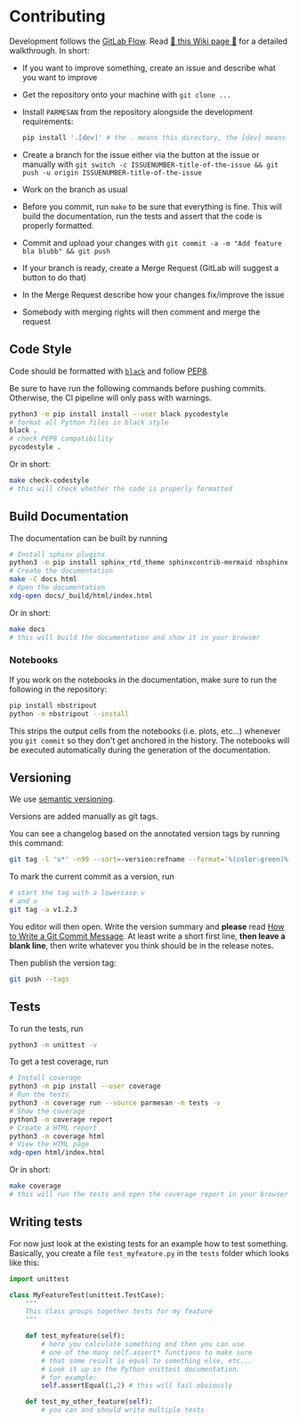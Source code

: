 # Contributing

Development follows the [GitLab Flow](https://about.gitlab.com/2014/09/29/gitlab-flow/). Read [:eyes: this Wiki page :book:](https://gitlab.com/tue-umphy/software/parmesan/-/wikis/GitLab-Workflow) for a detailed walkthrough. In short:

- If you want to improve something, create an issue and describe what you want to improve
- Get the repository onto your machine with `git clone ...`
- Install `PARMESAN` from the repository alongside the development requirements:

   ```bash
   pip install '.[dev]' # the . means this directory, the [dev] means ”install development requirements”
   ```

- Create a branch for the issue either via the button at the issue or manually with `git switch -c ISSUENUMBER-title-of-the-issue && git push -u origin ISSUENUMBER-title-of-the-issue`
- Work on the branch as usual
- Before you commit, run `make` to be sure that everything is fine. This will build the documentation, run the tests and assert that the code is properly formatted.
- Commit and upload your changes with `git commit -a -m "Add feature bla blubb" && git push`
- If your branch is ready, create a Merge Request (GitLab will suggest a button to do that)
- In the Merge Request describe how your changes fix/improve the issue
- Somebody with merging rights will then comment and merge the request

## Code Style

Code should be formatted with [`black`](https://github.com/ambv/black) and follow [PEP8](https://www.python.org/dev/peps/pep-0008/).

Be sure to have run the following commands before pushing commits. Otherwise, the CI pipeline will only pass with warnings.

```bash
python3 -m pip install install --user black pycodestyle
# format all Python files in black style
black .
# check PEP8 compatibility
pycodestyle .
```

Or in short:

```bash
make check-codestyle
# this will check whether the code is properly formatted
```

## Build Documentation

The documentation can be built by running

```bash
# Install sphinx plugins
python3 -m pip install sphinx_rtd_theme sphinxcontrib-mermaid nbsphinx
# Create the documentation
make -C docs html
# Open the documentation
xdg-open docs/_build/html/index.html
```

Or in short:

```bash
make docs
# this will build the documentation and show it in your browser
```

>>>
### Notebooks

If you work on the notebooks in the documentation, make sure to run the following in the repository:

```bash
pip install nbstripout
python -m nbstripout --install
```

This strips the output cells from the notebooks (i.e. plots, etc...) whenever you `git commit` so they don't get anchored in the history. The notebooks will be executed automatically during the generation of the documentation.
>>>

## Versioning

We use [semantic versioning](https://semver.org/).

Versions are added manually as git tags.

You can see a changelog based on the annotated version tags by running this command:

```bash
git tag -l 'v*' -n99 --sort=-version:refname --format='%(color:green)%(refname:strip=2)%(color:yellow) (%(color:cyan)%(creatordate:format:%a %b %d %Y)%(color:yellow))%0a%(color:magenta)==========================%0a%0a%(color:yellow)%(contents:subject)%(color:normal)%0a%0a%(contents:body)'
```

To mark the current commit as a version, run

```bash
# start the tag with a lowercase v
# and u
git tag -a v1.2.3
```

You editor will then open. Write the version summary and **please** read [How
to Write a Git Commit Message](https://chris.beams.io/posts/git-commit/). At
least write a short first line, **then leave a blank line**, then write
whatever you think should be in the release notes.

Then publish the version tag:

```bash
git push --tags
```

## Tests

To run the tests, run

```bash
python3 -m unittest -v
```

To get a test coverage, run

```bash
# Install coverage
python3 -m pip install --user coverage
# Run the tests
python3 -m coverage run --source parmesan -m tests -v
# Show the coverage
python3 -m coverage report
# Create a HTML report
python3 -m coverage html
# View the HTML page
xdg-open html/index.html
```

Or in short:

```bash
make coverage
# this will run the tests and open the coverage report in your browser
```

## Writing tests

For now just look at the existing tests for an example how to test something. Basically, you create a file `test_myfeature.py` in the `tests` folder which looks like this:

```python
import unittest

class MyFeatureTest(unittest.TestCase):
    """
    This class groups together tests for my feature
    """

    def test_myfeature(self):
        # here you calculate something and then you can use
        # one of the many self.assert* functions to make sure
        # that some result is equal to something else, etc...
        # Look it up in the Python unittest documentation.
        # for example:
        self.assertEqual(1,2) # this will fail obviously

    def test_my_other_feature(self):
        # you can and should write multiple tests
```
